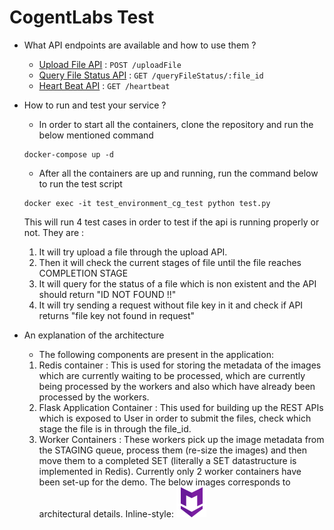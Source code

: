 # CogentLabs Test

- What API endpoints are available and how to use them ?
    * [Upload File API](docs/uploadFile.md) : `POST /uploadFile`
    * [Query File Status API](docs/queryFileStatus.md) : `GET /queryFileStatus/:file_id`
    * [Heart Beat API](docs/heartbeat.md) : `GET /heartbeat`

- How to run and test your service ?
   * In order to start all the containers, clone the repository and run the below mentioned command 
   ```
   docker-compose up -d
   ```
   * After all the containers are up and running, run the command below to run the test script
   ```
   docker exec -it test_environment_cg_test python test.py
   ```
   This will run 4 test cases in order to test if the api is running properly or not.
   They are :
   1. It will try upload a file through the upload API.
   2. Then it will check the current stages of file until the file reaches COMPLETION STAGE
   3. It will query for the status of a file which is non existent and the API should return "ID NOT FOUND !!"
   4. It will try sending a request without file key in it and check if API returns "file key not found in request"
   
- An explanation of the architecture
   * The following components are present in the application:
   1. Redis container : This is used for storing the metadata of the images which are currently waiting to be processed, which are currently being processed by the workers and also which have already been processed by the workers.
   2. Flask Application Container : This used for building up the REST APIs which is exposed to User in order to submit the files, check which stage the file is in through the file_id.
   3. Worker Containers : These workers pick up the image metadata from the STAGING queue, process them (re-size the images) and then move them to a completed SET (literally a SET datastructure is implemented in Redis). Currently only 2 worker containers have been set-up for the demo.
   The below images corresponds to architectural details.
   Inline-style: 
![alt text](https://github.com/adam-p/markdown-here/raw/master/src/common/images/icon48.png "Logo Title Text 1")
   

